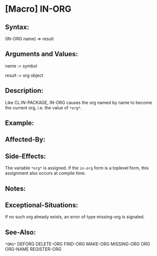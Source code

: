 # [Macro] IN-ORG

## Syntax:

(IN-ORG name) => result

## Arguments and Values:

name := symbol

result := org object

## Description:
Like CL:IN-PACKAGE, IN-ORG causes the org named by name to become the current org, i.e. the value of `*org*`.

## Example:

## Affected-By:

## Side-Effects:
The variable `*org*` is assigned.
If the `in-org` form is a toplevel form, this assignment also occurs at compile time.

## Notes:

## Exceptional-Situations:
If no such org already exists, an error of type missing-org is signaled.

## See-Also:

`*ORG*`
DEFORG
DELETE-ORG
FIND-ORG
MAKE-ORG
MISSING-ORG
ORG
ORG-NAME
REGISTER-ORG
